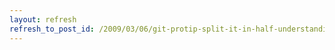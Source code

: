 ```yaml
---
layout: refresh
refresh_to_post_id: /2009/03/06/git-protip-split-it-in-half-understanding-the-anatomy-of-a-bug-git-bisect
---
```

